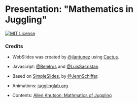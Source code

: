 # Presentation: "Mathematics in Juggling"

[![MIT License](https://img.shields.io/badge/license-MIT-blue.svg)](http://opensource.org/licenses/MIT)


### Credits

- WebSlides was created by [@jlantunez](https://twitter.com/jlantunez) using [Cactus](https://github.com/eudicots/Cactus).
- Javascript: [@Belelros](https://twitter.com/Belelros) and [@LuisSacristan](https://twitter.com/luissacristan).
- Based on [SimpleSlides](https://github.com/jennschiffer/SimpleSlides), by [@JennSchiffer](https://twitter.com/jennschiffer).

- Animations: [jugglinglab.org](https://jugglinglab.org)
- Contents: [Allen Knutson: Mathmatics of Juggling](https://www.youtube.com/watch?v=38rf9FLhl-8) 
